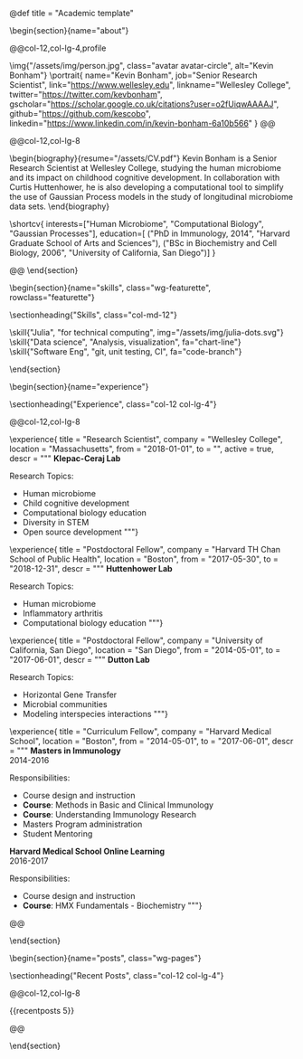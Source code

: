 @def title = "Academic template"

<!-- -----------------
     BIOGRAPHY SECTION
     ----------------- -->

\begin{section}{name="about"}

<!-- LEFT COLUMN -->
@@col-12,col-lg-4,profile

\img{"/assets/img/person.jpg", class="avatar avatar-circle", alt="Kevin Bonham"}
\portrait{
  name="Kevin Bonham",
  job="Senior Research Scientist",
  link="https://www.wellesley.edu",
  linkname="Wellesley College",
  twitter="https://twitter.com/kevbonham",
  gscholar="https://scholar.google.co.uk/citations?user=o2fUiqwAAAAJ",
  github="https://github.com/kescobo",
  linkedin="https://www.linkedin.com/in/kevin-bonham-6a10b566"
}
@@ <!-- end of column -->

<!-- RIGHT COLUMN -->
@@col-12,col-lg-8

\begin{biography}{resume="/assets/CV.pdf"}
  Kevin Bonham is a Senior Research Scientist at Wellesley College,
  studying the human microbiome and its impact on childhood cognitive development.
  In collaboration with Curtis Huttenhower, he is also developing a computational tool
  to simplify the use of Gaussian Process models in the study of longitudinal microbiome data sets.
\end{biography}

\shortcv{
  interests=["Human Microbiome", "Computational Biology", "Gaussian Processes"],
  education=[
    ("PhD in Immunology, 2014", "Harvard Graduate School of Arts and Sciences"),
    ("BSc in Biochemistry and Cell Biology, 2006", "University of California, San Diego")]
}

@@ <!-- end of column -->
\end{section}

<!-- --------------
     SKILLS SECTION
     -------------- -->

\begin{section}{name="skills", class="wg-featurette", rowclass="featurette"}

\sectionheading{"Skills", class="col-md-12"}

\skill{"Julia", "for technical computing", img="/assets/img/julia-dots.svg"}
\skill{"Data science", "Analysis, visualization", fa="chart-line"}
\skill{"Software Eng", "git, unit testing, CI", fa="code-branch"}

\end{section}


<!-- ------------------
     EXPERIENCE SECTION
     ------------------ -->

\begin{section}{name="experience"}

\sectionheading{"Experience", class="col-12 col-lg-4"}

@@col-12,col-lg-8

\experience{
  title = "Research Scientist",
  company = "Wellesley College",
  location = "Massachusetts",
  from = "2018-01-01",
  to = "",
  active = true,
  descr = """
**Klepac-Ceraj Lab**

Research Topics:

* Human microbiome
* Child cognitive development
* Computational biology education
* Diversity in STEM
* Open source development
"""}

\experience{
  title = "Postdoctoral Fellow",
  company = "Harvard TH Chan School of Public Health",
  location = "Boston",
  from = "2017-05-30",
  to = "2018-12-31",
  descr = """
**Huttenhower Lab**

Research Topics:

* Human microbiome
* Inflammatory arthritis
* Computational biology education
"""}

\experience{
  title = "Postdoctoral Fellow",
  company = "University of California, San Diego",
  location = "San Diego",
  from = "2014-05-01",
  to = "2017-06-01",
  descr = """
**Dutton Lab**

Research Topics:

* Horizontal Gene Transfer
* Microbial communities
* Modeling interspecies interactions
"""}

\experience{
  title = "Curriculum Fellow",
  company = "Harvard Medical School",
  location = "Boston",
  from = "2014-05-01",
  to = "2017-06-01",
  descr = """
**Masters in Immunology**  
2014-2016

Responsibilities:

* Course design and instruction
* **Course**: Methods in Basic and Clinical Immunology
* **Course**: Understanding Immunology Research
* Masters Program administration
* Student Mentoring

**Harvard Medical School Online Learning**  
2016-2017

Responsibilities:

* Course design and instruction
* **Course**: HMX Fundamentals - Biochemistry
"""}

@@

\end{section}

<!-- --------------------
     RECENT POSTS SECTION
     -------------------- -->

\begin{section}{name="posts", class="wg-pages"}

\sectionheading{"Recent Posts", class="col-12 col-lg-4"}

@@col-12,col-lg-8

{{recentposts 5}}

@@

\end{section}

<!-- -----------------
     PORTFOLIO SECTION XXX
     ----------------- -->

<!-- -------------
     TALKS SECTION XXX
     ------------- -->

<!-- --------------------
     FEATURED PUB SECTION XXX
     -------------------- -->

<!-- ---------------------------
     RECENT PUBLICATIONS SECTION XXX
     --------------------------- -->

